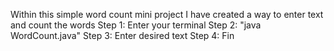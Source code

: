 Within this simple word count mini project I have created a way to enter text and count the words
Step 1: Enter your terminal
Step 2: "java WordCount.java"
Step 3: Enter desired text
Step 4: Fin
